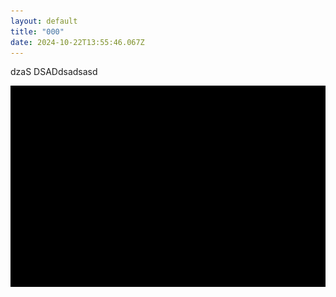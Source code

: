 ```yaml
---
layout: default
title: "000"
date: 2024-10-22T13:55:46.067Z
---
```

dzaS DSADdsadsasd

![](/images/uploads/屏幕截图-2024-07-20-200329.png)